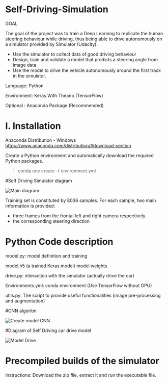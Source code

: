 # Self-Driving-Simulation


GOAL

The goal of the project was to train a Deep Learning to replicate the human steering behaviour while driving, thus being able to drive autonomously on a simulator provided by Simulator (Udacity). 
 - Use the simulator to collect data of good driving behaviour
 -  Design, train and validate a model that predicts a steering angle from image data
 -  Use the model to drive the vehicle autonomously around the first track in the simulator.
	

Language: Python

Environment: Keras With Theano (TensorFlow)

Optional : Anaconda Package (Recommended)

# I. Installation 
Anaconda Distribution -  Windows
https://www.anaconda.com/distribution/#download-section

Create a Python environment and automatically download the required Python packages.

> conda env create -f environment.yml 

#Self Driving Simulator diagram
 
![Main diagram](https://user-images.githubusercontent.com/53454881/63662526-be008500-c7f9-11e9-986a-06b1f7d68438.png)

Training set is constituted by 8036 samples. For each sample, two main information is provided:
- three frames from the frontal left and right camera respectively
- the corresponding steering direction



# Python Code description

model.py: model definition and training

model.h5 (a trained Keras model) model weights

drive.py: interaction with the simulator (actually drive the car)

Environments.yml: conda environment (Use TensorFlow without GPU)

utils.py: The script to provide useful functionalities (image pre-processing and augmentation)

#CNN algoritm 

![Create model CNN](https://user-images.githubusercontent.com/53454881/63662618-15065a00-c7fa-11e9-96e7-8bb4a5ba3996.png)


#Diagram of Self Driving car drive model 

![Model Drive](https://user-images.githubusercontent.com/53454881/63662621-18014a80-c7fa-11e9-8c1e-5c8c8ad4fff0.png)



# Precompiled builds of the simulator
Instructions: Download the zip file, extract it and run the executable file.


